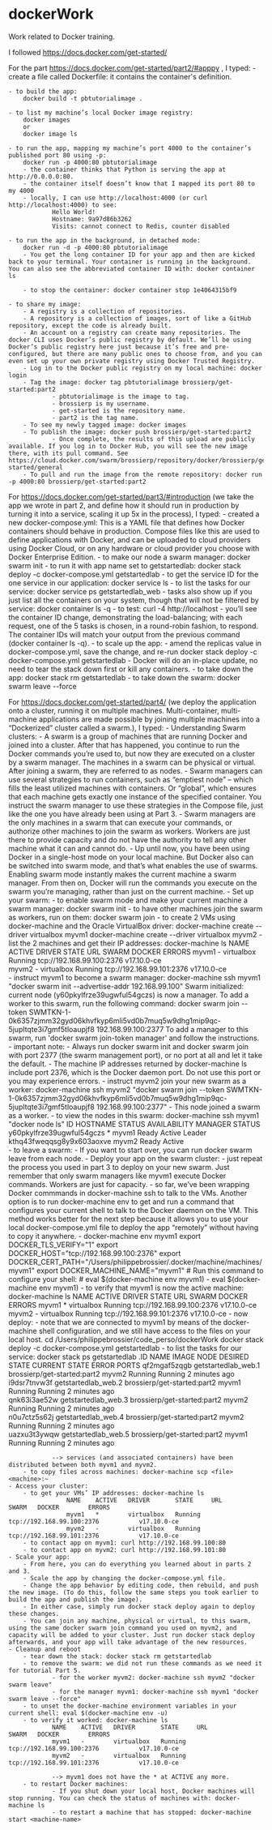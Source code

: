 # dockerWork
Work related to Docker training.


I followed https://docs.docker.com/get-started/


For the part https://docs.docker.com/get-started/part2/#apppy , I typed:
	- create a file called Dockerfile: it contains the container's definition.

	- to build the app: 
		docker build -t pbtutorialimage .

	- to list my machine’s local Docker image registry:
		docker images
		or
		docker image ls

	- to run the app, mapping my machine’s port 4000 to the container’s published port 80 using -p:
		docker run -p 4000:80 pbtutorialimage
		- the container thinks that Python is serving the app at http://0.0.0.0:80. 
		- the container itself doesn’t know that I mapped its port 80 to my 4000
		- locally, I can use http://localhost:4000 (or curl http://localhost:4000) to see:
				Hello World!
				Hostname: 9a97d86b3262
				Visits: cannot connect to Redis, counter disabled

	- to run the app in the background, in detached mode:
		docker run -d -p 4000:80 pbtutorialimage
		- You get the long container ID for your app and then are kicked back to your terminal. Your container is running in the background. You can also see the abbreviated container ID with: docker container ls

		- to stop the container: docker container stop 1e4064315bf9

	- to share my image:
		- A registry is a collection of repositories.
		- A repository is a collection of images, sort of like a GitHub repository, except the code is already built.
		- An account on a registry can create many repositories. The docker CLI uses Docker’s public registry by default. We’ll be using Docker’s public registry here just because it’s free and pre-configured, but there are many public ones to choose from, and you can even set up your own private registry using Docker Trusted Registry.
		- Log in to the Docker public registry on my local machine: docker login
		- Tag the image: docker tag pbtutorialimage brossierp/get-started:part2
				- pbtutorialimage is the image to tag.
				- brossierp is my username.
				- get-started is the repository name.
				- part2 is the tag name.
		- To see my newly tagged image: docker images
		- To publish the image: docker push brossierp/get-started:part2
				- Once complete, the results of this upload are publicly available. If you log in to Docker Hub, you will see the new image there, with its pull command. See https://cloud.docker.com/swarm/brossierp/repository/docker/brossierp/get-started/general
		- To pull and run the image from the remote repository: docker run -p 4000:80 brossierp/get-started:part2


For https://docs.docker.com/get-started/part3/#introduction (we take the app we wrote in part 2, and define how it should run in production by turning it into a service, scaling it up 5x in the process), I typed:
	- created a new docker-compose.yml: This is a YAML file that defines how Docker containers should behave in production. Compose files like this are used to define applications with Docker, and can be uploaded to cloud providers using Docker Cloud, or on any hardware or cloud provider you choose with Docker Enterprise Edition.
	- to make our node a swarm manager: docker swarm init
	- to run it with app name set to getstartedlab: docker stack deploy -c docker-compose.yml getstartedlab
	- to get the service ID for the one service in our application: docker service ls
	- to list the tasks for our service: docker service ps getstartedlab_web
		- tasks also show up if you just list all the containers on your system, though that will not be filtered by service: docker container ls -q
	- to test: curl -4 http://localhost
		- you’ll see the container ID change, demonstrating the load-balancing; with each request, one of the 5 tasks is chosen, in a round-robin fashion, to respond. The container IDs will match your output from the previous command (docker container ls -q).
	- to scale up the app:
		- amend the replicas value in docker-compose.yml, save the change, and re-run docker stack deploy -c docker-compose.yml getstartedlab
		- Docker will do an in-place update, no need to tear the stack down first or kill any containers.
	- to take down the app: docker stack rm getstartedlab
	- to take down the swarm: docker swarm leave --force


For https://docs.docker.com/get-started/part4/ (we deploy the application onto a cluster, running it on multiple machines. Multi-container, multi-machine applications are made possible by joining multiple machines into a “Dockerized” cluster called a swarm.), I typed:
	- Understanding Swarm clusters:
		- A swarm is a group of machines that are running Docker and joined into a cluster. After that has happened, you continue to run the Docker commands you’re used to, but now they are executed on a cluster by a swarm manager. The machines in a swarm can be physical or virtual. After joining a swarm, they are referred to as nodes.
		- Swarm managers can use several strategies to run containers, such as “emptiest node” – which fills the least utilized machines with containers. Or “global”, which ensures that each machine gets exactly one instance of the specified container. You instruct the swarm manager to use these strategies in the Compose file, just like the one you have already been using at Part 3.
		- Swarm managers are the only machines in a swarm that can execute your commands, or authorize other machines to join the swarm as workers. Workers are just there to provide capacity and do not have the authority to tell any other machine what it can and cannot do.
		- Up until now, you have been using Docker in a single-host mode on your local machine. But Docker also can be switched into swarm mode, and that’s what enables the use of swarms. Enabling swarm mode instantly makes the current machine a swarm manager. From then on, Docker will run the commands you execute on the swarm you’re managing, rather than just on the current machine.
	- Set up your swarm:
		- to enable swarm mode and make your current machine a swarm manager: docker swarm init
		- to have other machines join the swarm as workers, run on them: docker swarm join
		- to create 2 VMs using docker-machine and the Oracle VirtualBox driver:
				docker-machine create --driver virtualbox myvm1
				docker-machine create --driver virtualbox myvm2
		- list the 2 machines and get their IP addresses: docker-machine ls
				NAME    ACTIVE   DRIVER       STATE     URL                         SWARM   DOCKER        ERRORS
				myvm1   -        virtualbox   Running   tcp://192.168.99.100:2376           v17.10.0-ce   
				myvm2   -        virtualbox   Running   tcp://192.168.99.101:2376           v17.10.0-ce   
		- instruct myvm1 to become a swarm manager: docker-machine ssh myvm1 "docker swarm init --advertise-addr 192.168.99.100"
				Swarm initialized: current node (y60pkylfrze39ugwful54gczs) is now a manager.
				To add a worker to this swarm, run the following command:
					docker swarm join --token SWMTKN-1-0k6357zjmm32gyd06khvfkyp6mli5vd0b7muq5w9dhg1mip9qc-5jupltqte3i7gmf5tloaupjf8 192.168.99.100:2377
				To add a manager to this swarm, run 'docker swarm join-token manager' and follow the instructions.
		- important note:
				- Always run docker swarm init and docker swarm join with port 2377 (the swarm management port), or no port at all and let it take the default.
				- The machine IP addresses returned by docker-machine ls include port 2376, which is the Docker daemon port. Do not use this port or you may experience errors.
		- instruct myvm2 join your new swarm as a worker: docker-machine ssh myvm2 "docker swarm join --token SWMTKN-1-0k6357zjmm32gyd06khvfkyp6mli5vd0b7muq5w9dhg1mip9qc-5jupltqte3i7gmf5tloaupjf8 192.168.99.100:2377"
				- This node joined a swarm as a worker.
		- to view the nodes in this swarm: docker-machine ssh myvm1 "docker node ls"
			ID                            HOSTNAME            STATUS              AVAILABILITY        MANAGER STATUS
			y60pkylfrze39ugwful54gczs *   myvm1               Ready               Active              Leader
			kthq43fweqqsg8y9x603aoxve     myvm2               Ready               Active              
		- to leave a swarm:
				- If you want to start over, you can run docker swarm leave from each node.
	- Deploy your app on the swarm cluster:
		- just repeat the process you used in part 3 to deploy on your new swarm. Just remember that only swarm managers like myvm1 execute Docker commands. Workers are just for capacity.
		- so far, we’ve been wrapping Docker commmands in docker-machine ssh to talk to the VMs. Another option is to run docker-machine env <machine> to get and run a command that configures your current shell to talk to the Docker daemon on the VM. This method works better for the next step because it allows you to use your local docker-compose.yml file to deploy the app “remotely” without having to copy it anywhere.
		- docker-machine env myvm1
				export DOCKER_TLS_VERIFY="1"
				export DOCKER_HOST="tcp://192.168.99.100:2376"
				export DOCKER_CERT_PATH="/Users/philippebrossier/.docker/machine/machines/myvm1"
				export DOCKER_MACHINE_NAME="myvm1"
				# Run this command to configure your shell: 
				# eval $(docker-machine env myvm1)
		- eval $(docker-machine env myvm1)
		- to verify that myvm1 is now the active machine: docker-machine ls
				NAME    ACTIVE   DRIVER       STATE     URL                         SWARM   DOCKER        ERRORS
				myvm1   *        virtualbox   Running   tcp://192.168.99.100:2376           v17.10.0-ce   
				myvm2   -        virtualbox   Running   tcp://192.168.99.101:2376           v17.10.0-ce 
		- now deploy:
				- note that we are connected to myvm1 by means of the docker-machine shell configuration, and we still have access to the files on your local host. 
					cd /Users/philippebrossier/code_perso/dockerWork
					docker stack deploy -c docker-compose.yml getstartedlab
		- to list the tasks for our service: docker stack ps getstartedlab
				.ID                  NAME                  IMAGE                         NODE                DESIRED STATE       CURRENT STATE           ERROR               PORTS
				qf2mgaf5zqgb        getstartedlab_web.1   brossierp/get-started:part2   myvm2               Running             Running 2 minutes ago                       
				i9dsr7tnvw3f        getstartedlab_web.2   brossierp/get-started:part2   myvm1               Running             Running 2 minutes ago                       
				qnk63i3ae52w        getstartedlab_web.3   brossierp/get-started:part2   myvm2               Running             Running 2 minutes ago                       
				n0u7ctz5s62j        getstartedlab_web.4   brossierp/get-started:part2   myvm2               Running             Running 2 minutes ago                       
				uazxu3t3ywqw        getstartedlab_web.5   brossierp/get-started:part2   myvm1               Running             Running 2 minutes ago    

				--> services (and associated containers) have been distributed between both myvm1 and myvm2.
		- to copy files across machines: docker-machine scp <file> <machine>:~ 
	- Access your cluster:
		- to get your VMs’ IP addresses: docker-machine ls
					NAME    ACTIVE   DRIVER       STATE     URL                         SWARM   DOCKER        ERRORS
					myvm1   *        virtualbox   Running   tcp://192.168.99.100:2376           v17.10.0-ce   
					myvm2   -        virtualbox   Running   tcp://192.168.99.101:2376           v17.10.0-ce   
		- to contact app on myvm1: curl http://192.168.99.100:80
		- to contact app on myvm2: curl http://192.168.99.101:80
	- Scale your app:
		- From here, you can do everything you learned about in parts 2 and 3.
		- Scale the app by changing the docker-compose.yml file.
		- Change the app behavior by editing code, then rebuild, and push the new image. (To do this, follow the same steps you took earlier to build the app and publish the image).
		- In either case, simply run docker stack deploy again to deploy these changes.
		- You can join any machine, physical or virtual, to this swarm, using the same docker swarm join command you used on myvm2, and capacity will be added to your cluster. Just run docker stack deploy afterwards, and your app will take advantage of the new resources.
	- Cleanup and reboot
		- tear down the stack: docker stack rm getstartedlab
		- to remove the swarm: we did not run these commands as we need it for tutorial Part 5.
				- for the worker myvm2: docker-machine ssh myvm2 "docker swarm leave"
				- for the manager myvm1: docker-machine ssh myvm1 "docker swarm leave --force"
		- to unset the docker-machine environment variables in your current shell: eval $(docker-machine env -u)	
		- to verify it worked: docker-machine ls
				NAME    ACTIVE   DRIVER       STATE     URL                         SWARM   DOCKER        ERRORS
				myvm1   -        virtualbox   Running   tcp://192.168.99.100:2376           v17.10.0-ce   
				myvm2   -        virtualbox   Running   tcp://192.168.99.101:2376           v17.10.0-ce   

				--> myvm1 does not have the * at ACTIVE any more.
		- to restart Docker machines:
				- If you shut down your local host, Docker machines will stop running. You can check the status of machines with: docker-machine ls
				- to restart a machine that has stopped: docker-machine start <machine-name>
				


